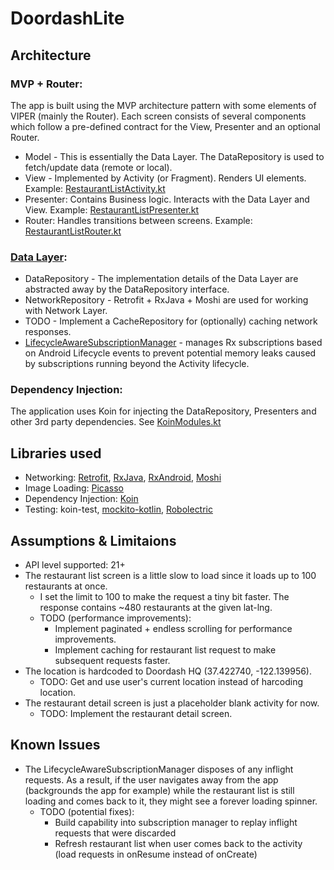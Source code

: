 # DoordashLite

## Architecture
### MVP + Router:
The app is built using the MVP architecture pattern with some elements of VIPER (mainly the Router). Each screen consists of several components which follow a pre-defined contract for the View, Presenter and an optional Router.
- Model - This is essentially the Data Layer. The DataRepository is used to fetch/update data (remote or local).
- View - Implemented by Activity (or Fragment). Renders UI elements. Example: [RestaurantListActivity.kt](https://github.com/lboddapati/DoordashLite/blob/master/app/src/main/java/com/interview/doordashlite/ui/restaurantlist/RestaurantListActivity.kt)
- Presenter: Contains Business logic. Interacts with the Data Layer and View. Example: [RestaurantListPresenter.kt](https://github.com/lboddapati/DoordashLite/blob/master/app/src/main/java/com/interview/doordashlite/ui/restaurantlist/RestaurantListPresenter.kt)
- Router: Handles transitions between screens. Example: [RestaurantListRouter.kt](https://github.com/lboddapati/DoordashLite/blob/master/app/src/main/java/com/interview/doordashlite/ui/restaurantlist/RestaurantListRouter.kt)

### [Data Layer](https://github.com/lboddapati/DoordashLite/tree/master/app/src/main/java/com/interview/doordashlite/datalayer): 
- DataRepository - The implementation details of the Data Layer are abstracted away by the DataRepository interface.
- NetworkRepository - Retrofit + RxJava + Moshi are used for working with Network Layer.
- TODO - Implement a CacheRepository for (optionally) caching network responses.
- [LifecycleAwareSubscriptionManager](https://github.com/lboddapati/DoordashLite/blob/master/app/src/main/java/com/interview/doordashlite/base/LifecycleAwareSubscriptionManager.kt) - manages Rx subscriptions based on Android Lifecycle events to prevent potential memory leaks caused by subscriptions running beyond the Activity lifecycle.

### Dependency Injection:
The application uses Koin for injecting the DataRepository, Presenters and other 3rd party dependencies. See [KoinModules.kt](https://github.com/lboddapati/DoordashLite/blob/master/app/src/main/java/com/interview/doordashlite/base/KoinModules.kt)

## Libraries used
- Networking: [Retrofit](https://github.com/square/retrofit), [RxJava](https://github.com/ReactiveX/RxJava), [RxAndroid](https://github.com/ReactiveX/RxAndroid), [Moshi](https://github.com/square/moshi)
- Image Loading: [Picasso](https://github.com/square/picasso)
- Dependency Injection: [Koin](https://github.com/InsertKoinIO/koin)
- Testing: koin-test, [mockito-kotlin](https://github.com/nhaarman/mockito-kotlin), [Robolectric](https://github.com/robolectric/robolectric)

## Assumptions & Limitaions
- API level supported: 21+
- The restaurant list screen is a little slow to load since it loads up to 100 restaurants at once. 
  - I set the limit to 100 to make the request a tiny bit faster. The response contains ~480 restaurants at the given lat-lng.
  - TODO (performance improvements):
    - Implement paginated + endless scrolling for performance improvements.
    - Implement caching for restaurant list request to make subsequent requests faster.
- The location is hardcoded to Doordash HQ (37.422740, -122.139956).
  - TODO: Get and use user's current location instead of harcoding location.
- The restaurant detail screen is just a placeholder blank activity for now.
  - TODO: Implement the restaurant detail screen.

## Known Issues
- The LifecycleAwareSubscriptionManager disposes of any inflight requests. As a result, if the user navigates away from the app (backgrounds the app for example) while the restaurant list is still loading and comes back to it, they might see a forever loading spinner.
  - TODO (potential fixes): 
    - Build capability into subscription manager to replay inflight requests that were discarded
    - Refresh restaurant list when user comes back to the activity (load requests in onResume instead of onCreate)
